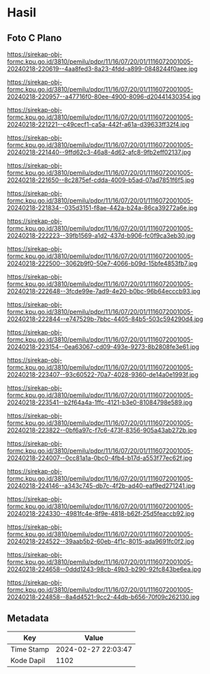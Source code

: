 # Hasil

## Foto C Plano

https://sirekap-obj-formc.kpu.go.id/3810/pemilu/pdpr/11/16/07/20/01/1116072001005-20240218-220619--4aa8fed3-8a23-4fdd-a899-0848244f0aee.jpg

https://sirekap-obj-formc.kpu.go.id/3810/pemilu/pdpr/11/16/07/20/01/1116072001005-20240218-220957--a47716f0-80ee-4900-8096-d20441430354.jpg

https://sirekap-obj-formc.kpu.go.id/3810/pemilu/pdpr/11/16/07/20/01/1116072001005-20240218-221221--c49cecf1-ca5a-442f-a61a-d39633ff32f4.jpg

https://sirekap-obj-formc.kpu.go.id/3810/pemilu/pdpr/11/16/07/20/01/1116072001005-20240218-221440--9ffd62c3-46a8-4d62-afc8-9fb2eff02137.jpg

https://sirekap-obj-formc.kpu.go.id/3810/pemilu/pdpr/11/16/07/20/01/1116072001005-20240218-221650--8c2875ef-cdda-4009-b5ad-07ad7851f6f5.jpg

https://sirekap-obj-formc.kpu.go.id/3810/pemilu/pdpr/11/16/07/20/01/1116072001005-20240218-221834--035d3151-f8ae-442a-b24a-86ca39272a6e.jpg

https://sirekap-obj-formc.kpu.go.id/3810/pemilu/pdpr/11/16/07/20/01/1116072001005-20240218-222223--39fb1569-a1d2-437d-b906-fc0f9ca3eb30.jpg

https://sirekap-obj-formc.kpu.go.id/3810/pemilu/pdpr/11/16/07/20/01/1116072001005-20240218-222500--3062b9f0-50e7-4066-b09d-15bfe4853fb7.jpg

https://sirekap-obj-formc.kpu.go.id/3810/pemilu/pdpr/11/16/07/20/01/1116072001005-20240218-222648--3fcde99e-7ad9-4e20-b0bc-96b64ecccb93.jpg

https://sirekap-obj-formc.kpu.go.id/3810/pemilu/pdpr/11/16/07/20/01/1116072001005-20240218-222844--e747529b-7bbc-4405-84b5-503c594290d4.jpg

https://sirekap-obj-formc.kpu.go.id/3810/pemilu/pdpr/11/16/07/20/01/1116072001005-20240218-223154--0ea63067-cd09-493e-9273-8b2808fe3e61.jpg

https://sirekap-obj-formc.kpu.go.id/3810/pemilu/pdpr/11/16/07/20/01/1116072001005-20240218-223407--93c60522-70a7-4028-9360-de14a0e1993f.jpg

https://sirekap-obj-formc.kpu.go.id/3810/pemilu/pdpr/11/16/07/20/01/1116072001005-20240218-223541--b2f64a4a-1ffc-4121-b3e0-81084798e589.jpg

https://sirekap-obj-formc.kpu.go.id/3810/pemilu/pdpr/11/16/07/20/01/1116072001005-20240218-223822--0bf6a97c-f7c6-473f-8356-905a43ab272b.jpg

https://sirekap-obj-formc.kpu.go.id/3810/pemilu/pdpr/11/16/07/20/01/1116072001005-20240218-224007--0cc81a1a-0bc0-4fb4-b17d-a553f77ec62f.jpg

https://sirekap-obj-formc.kpu.go.id/3810/pemilu/pdpr/11/16/07/20/01/1116072001005-20240218-224146--a343c745-db7c-4f2b-ad40-eaf9ed271241.jpg

https://sirekap-obj-formc.kpu.go.id/3810/pemilu/pdpr/11/16/07/20/01/1116072001005-20240218-224330--4981fc4e-8f9e-4818-b62f-25d5feaccb92.jpg

https://sirekap-obj-formc.kpu.go.id/3810/pemilu/pdpr/11/16/07/20/01/1116072001005-20240218-224522--39aab5b2-60eb-4f1c-8015-ada9691fc0f2.jpg

https://sirekap-obj-formc.kpu.go.id/3810/pemilu/pdpr/11/16/07/20/01/1116072001005-20240218-224658--0ddd1243-98cb-49b3-b290-92fc843be6ea.jpg

https://sirekap-obj-formc.kpu.go.id/3810/pemilu/pdpr/11/16/07/20/01/1116072001005-20240218-224858--8a4d4521-9cc2-44db-b656-70f09c262130.jpg


## Metadata

| Key        | Value               |
| ---------- | ------------------- |
| Time Stamp | 2024-02-27 22:03:47 |
| Kode Dapil | 1102                |




